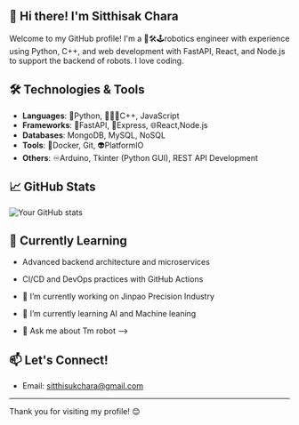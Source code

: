 ## 👋 Hi there! I'm Sitthisak Chara

Welcome to my GitHub profile! I'm a 🤖🛠️🕹️robotics engineer with experience using Python, C++, 
and web development with FastAPI, React, and Node.js to support the backend of robots. I love coding.

## 🛠️ Technologies & Tools
- **Languages**: 🐍Python, 👨🏻‍💻C++, JavaScript
- **Frameworks**: 💨FastAPI, 🚅Express, 🌐React,Node.js
- **Databases**: MongoDB, MySQL, NoSQL
- **Tools**: 🐳Docker, Git, 👽PlatformIO
- **Others**: ♾️Arduino, Tkinter (Python GUI), REST API Development

## 📈 GitHub Stats
![Your GitHub stats](https://github-readme-stats.vercel.app/api?username=localelec&show_icons=true&theme=radical)

## 🌱 Currently Learning
- Advanced backend architecture and microservices
- CI/CD and DevOps practices with GitHub Actions

- 🔭 I’m currently working on Jinpao Precision Industry 
- 🌱 I’m currently learning AI and Machine leaning
- 💬 Ask me about Tm robot
-->


## 📫 Let's Connect!

- Email: sitthisukchara@gmail.com

---

Thank you for visiting my profile!  😊

<!--
**localelec/localelec** is a ✨ _special_ ✨ repository because its `README.md` (this file) appears on your GitHub profile.

Here are some ideas to get you started:


